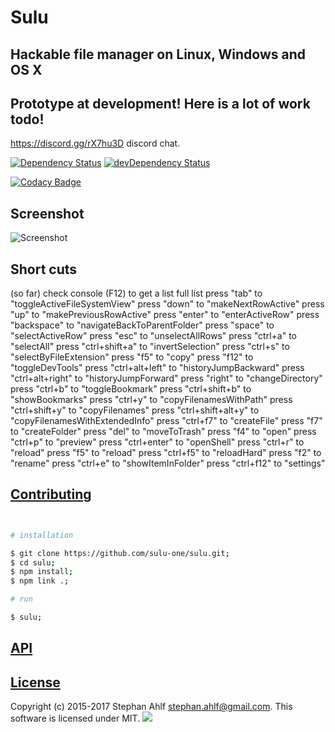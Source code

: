 # Sulu

## Hackable file manager on Linux, Windows and OS X

## Prototype at development! Here is a lot of work todo!

https://discord.gg/rX7hu3D discord chat.


[![Dependency Status](https://david-dm.org/sulu-one/sulu.svg)](https://david-dm.org/sulu-one/sulu) 
[![devDependency Status](https://david-dm.org/sulu-one/sulu/dev-status.svg)](https://david-dm.org/sulu-one/sulu#info=devDependencies)  

[![Codacy Badge](https://www.codacy.com/project/badge/e5ce84ae276649d5ab61f4f1b264e5e0)](https://www.codacy.com/app/stephanahlf/sulu)  

## Screenshot

![Screenshot](/demo.gif)

## Short cuts

(so far) check console (F12) to get a list full list
press "tab" to "toggleActiveFileSystemView"
press "down" to "makeNextRowActive"
press "up" to "makePreviousRowActive"
press "enter" to "enterActiveRow"
press "backspace" to "navigateBackToParentFolder"
press "space" to "selectActiveRow"
press "esc" to "unselectAllRows"
press "ctrl+a" to "selectAll"
press "ctrl+shift+a" to "invertSelection"
press "ctrl+s" to "selectByFileExtension" 
press "f5" to "copy"
press "f12" to "toggleDevTools"
press "ctrl+alt+left" to "historyJumpBackward"
press "ctrl+alt+right" to "historyJumpForward"
press "right" to "changeDirectory"
press "ctrl+b" to "toggleBookmark"
press "ctrl+shift+b" to "showBookmarks"
press "ctrl+y" to "copyFilenamesWithPath"
press "ctrl+shift+y" to "copyFilenames"
press "ctrl+shift+alt+y" to "copyFilenamesWithExtendedInfo"
press "ctrl+f7" to "createFile"
press "f7" to "createFolder"
press "del" to "moveToTrash"
press "f4" to "open"
press "ctrl+p" to "preview"
press "ctrl+enter" to "openShell"
press "ctrl+r" to "reload"
press "f5" to "reload"
press "ctrl+f5" to "reloadHard"
press "f2" to "rename"
press "ctrl+e" to "showItemInFolder"
press "ctrl+f12" to "settings"

## [Contributing](/CONTRIBUTING.md)

```bash


# installation

$ git clone https://github.com/sulu-one/sulu.git;
$ cd sulu;
$ npm install;
$ npm link .;

# run

$ sulu;

```

## [API](./api.md)

## [License](/LICENSE.md)

Copyright (c) 2015-2017 Stephan Ahlf <stephan.ahlf@gmail.com>. This software is licensed under MIT.
[<img src="https://s-a.github.io/license/img/mit.svg" />](/LICENSE.md#mit "Massachusetts Institute of Technology (MIT)")